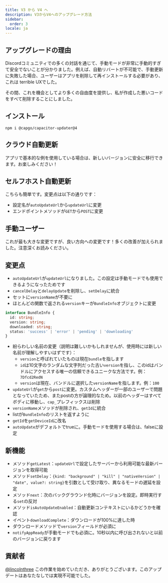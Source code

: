 ```yaml
---
title: V3 から V4 へ
description: V3からV4へのアップグレード方法
sidebar:
  order: 3
locale: ja
---
```


## アップグレードの理由

Discordコミュニティでの多くの対話を通じて、手動モードが非常に手動的すぎて安全でないことが分かりました。例えば、自動リバートが不可能で、手動更新に失敗した場合、ユーザーはアプリを削除して再インストールする必要があり、これは terrible UXでした。

その間、これを機会としてより多くの自由度を提供し、私が作成した悪いコードをすべて削除することにしました。

## インストール

`npm i @capgo/capacitor-updater@4`

## クラウド自動更新

アプリで基本的な例を使用している場合は、新しいバージョンに安全に移行できます。お楽しみください！

## セルフホスト自動更新

こちらも簡単です。変更点は以下の通りです：

* 設定名が`autoUpdateUrl`から`updateUrl`に変更
* エンドポイントメソッドが`GET`から`POST`に変更

## 手動ユーザー

これが最も大きな変更ですが、良い方向への変更です！多くの改善が加えられました。注意深くお読みください。

## 変更点

* `autoUpdateUrl`が`updateUrl`になりました。この設定は手動モードでも使用できるようになったためです
* `cancelDelay`と`delayUpdate`を削除し、`setDelay`に統合
* セットに`versionName`が不要に
* ほとんどの関数で返される`version`キーが`BundleInfo`オブジェクトに変更

```typescript
interface BundleInfo {
  id: string;
  version: string;
  downloaded: string;
  status: 'success' | 'error' | 'pending' | 'downloading'
}
```

* 紛らわしい名前の変更（説明は難しいかもしれませんが、使用時には新しい名前が理解しやすいはずです）：
  * `version`と呼ばれていたものは現在`bundle`を指します
  * `id`は10文字のランダムな文字列だった古い`version`を指し、このidはバンドルにアクセスする唯一の信頼できるユニークな方法です。例：`7Dfcd2RedN`
  * `version`は現在、バンドルに選択した`versionName`を指します。例：`100`
* `updateUrl`が`get`から`post`に変更。カスタムヘッダーが一部のユーザーで問題となっていたため、またpostの方が論理的なため。以前のヘッダーはすべてボディに移動し、`cap_`プレフィックスは削除
* `versionName`メソッドが削除され、`getId`に統合
* listが`BundleInfo`のリストを返すように
* `getId`を`getDeviceId`に改名
* `autoUpdate`がデフォルトでtrueに。手動モードを使用する場合は、falseに設定

## 新機能

* メソッド`getLatest`：`updateUrl`で設定したサーバーから利用可能な最新バージョンを取得可能
* メソッド`setDelay`：`{kind: "background" | "kill" | "nativeVersion" | "date", value?: string}`を引数として受け取り、異なるモードの遅延を設定
* メソッド`next`：次のバックグラウンド化時にバージョンを設定。即時実行する`set`の反対
* メソッド`isAutoUpdateEnabled`：自動更新コンテキストにいるかどうかを確認
* イベント`downloadComplete`：ダウンロードが100%に達した時
* ダウンロードメソッドで`version`フィールドが必須に
* `notifyAppReady`が手動モードでも必須に。10秒以内に呼び出されないと以前のバージョンに戻ります

## 貢献者

[@lincolnthree](https://github.com/lincolnthree/) この作業を始めていただき、ありがとうございます。このアップデートはあなたなしでは実現不可能でした。
